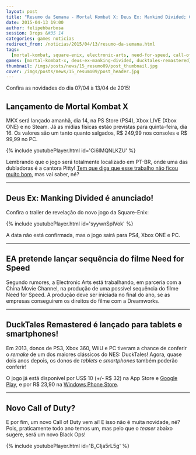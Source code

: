 ```yaml
---
layout: post
title: "Resumo da Semana - Mortal Kombat X; Deus Ex: Mankind Divided; Continuação do filme de Need for Speed e mais.. "
date: 2015-04-13 19:00
author: felipebbarbosa
session: Drops &#35 14
categories: games noticias
redirect_from: /noticias/2015/04/13/resumo-da-semana.html
tags:
  [mortal-kombat, square-enix, electronic-arts, need-for-speed, call-of-duty]
games: [mortal-kombat-x, deus-ex-manking-divided, ducktales-remastered]
thumbnail: /imgs/posts/news/15_resumo09/post_thumbnail.jpg
cover: /imgs/posts/news/15_resumo09/post_header.jpg
---
```


Confira as novidades do dia 07/04 à 13/04 de 2015!

<!--more-->

## Lançamento de Mortal Kombat X

MKX será lançado amanhã, dia 14, na PS Store (PS4), Xbox LIVE (Xbox ONE) e no Steam. Já as mídias físicas estão previstas para quinta-feira, dia 16. Os valores são um tanto quanto salgados, R$ 249,99 nos consoles e R$ 99,99 no PC.

{% include youtubePlayer.html id='Ci6lMQNLKZU' %}

Lembrando que o jogo será totalmente localizado em PT-BR, onde uma das dubladoras é a cantora Pitty! [Tem que diga que esse trabalho não ficou muito bom](http://overloadr.com.br/noticias/2015/04/cenas-dubladas-de-mortal-kombat-x-vazam-e-mostram-problemas-na-localizacao-jogo/), mas vai saber, né?

---

## Deus Ex: Manking Divided é anunciado!

Confira o trailer de revelação do novo jogo da Square-Enix:

{% include youtubePlayer.html id='syywnSpIVok' %}

A data não está confirmada, mas o jogo sairá para PS4, Xbox ONE e PC.

---

## EA pretende lançar sequência do filme Need for Speed

Segundo rumores, a Electronic Arts está trabalhando, em parceria com a China Movie Channel, na produção de uma possível sequência do filme Need for Speed. A produção deve ser iniciada no final do ano, se as empresas conseguirem os direitos do filme com a Dreamworks.

---

## DuckTales Remastered é lançado para tablets e smartphones!

Em 2013, donos de PS3, Xbox 360, WiiU e PC tiveram a chance de conferir o _remake_ de um dos maiores clássicos do NES: DuckTales! Agora, quase dois anos depois, os donos de _tablets_ e _smartphones_ também poderão conferir!

O jogo já está disponível por US$ 10 (+/- R$ 32) na App Store e [Google Play](https://play.google.com/store/apps/details?id=com.disney.ducktalesremastered_goo&hl=pt-BR), e por R\$ 23,90 na [Windows Phone Store](http://www.windowsphone.com/pt-br/store/app/ducktales-remastered/5ac7627c-08d0-42b8-8100-17b3a2c0c5b2).

---

## Novo Call of Duty?

E por fim, um novo Call of Duty vem aí! E isso não é muita novidade, né? Pois, praticamente todo ano temos um, mas pelo que o _teaser_ abaixo sugere, será um novo Black Ops!

{% include youtubePlayer.html id='B_CIja5rL5g' %}
